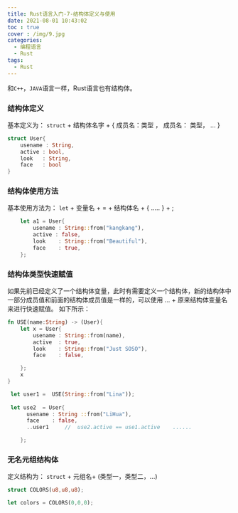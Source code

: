 ```yaml
---
title: Rust语言入门-7-结构体定义与使用
date: 2021-08-01 10:43:02
toc : true
cover : /img/9.jpg
categories: 
  - 编程语言
  - Rust
tags: 
  - Rust
---
```

和`C++`，`JAVA`语言一样，Rust语言也有结构体。<!-- more -->
### **结构体**定义


基本定义为： `struct` + 结构体名字 + {   成员名：类型 ， 成员名： 类型， ...   }

```rust
struct User{
    usename : String,
    active : bool,
    look   : String,
    face   : bool
}
```

### **结构体使用方法**

基本使用方法为： `let` + 变量名 +  =  + 结构体名 + {   .....  }  + ;

```rust
    let a1 = User{
        usename : String::from("kangkang"),
        active : false,
        look    : String::from("Beautiful"),
        face    : true,
    };
```

###  **结构体类型快速赋值**

如果先前已经定义了一个结构体变量，此时有需要定义一个结构体，新的结构体中一部分成员值和前面的结构体成员值是一样的，可以使用 ... + 原来结构体变量名 来进行快速赋值。 如下所示：

```rust
fn USE(name:String) -> (User){
    let x = User{
        usename : String::from(name),
        active  : true,
        look    : String::from("Just SOSO"),
        face    : false,

    };
    x
}

 let user1 =  USE(String::from("Lina"));
    
 let use2  = User{
      usename : String ::from("LiHua"),
      face    : false,
      ..user1     //  use2.active == use1.active    ......

    };
```

### **无名元组结构体**

定义结构为： `struct` + 元组名+ (类型一，类型二，...)

```rust
struct COLORS(u8,u8,u8);

let colors = COLORS(0,0,0);
```

